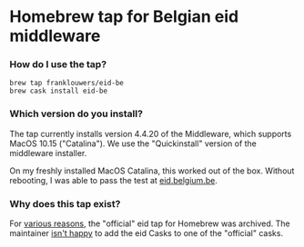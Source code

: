 # Homebrew tap for Belgian eid middleware

### How do I use the tap?
```
brew tap franklouwers/eid-be
brew cask install eid-be
```

### Which version do you install?

The tap currently installs version 4.4.20 of the Middleware, which supports
MacOS 10.15 ("Catalina"). We use the "Quickinstall" version of the middleware
installer.

On my freshly installed MacOS Catalina, this worked out of the box. Without rebooting, I
was able to pass the test at [eid.belgium.be](https://eid.belgium.be).

### Why does this tap exist?

For [various reasons](https://github.com/Homebrew/homebrew-cask/issues/59021),
the "official" eid tap for Homebrew was archived. The maintainer [isn't
happy](https://github.com/Homebrew/homebrew-cask/pull/65165#issuecomment-504672465) to add the eid Casks to one of the "official" casks. 




